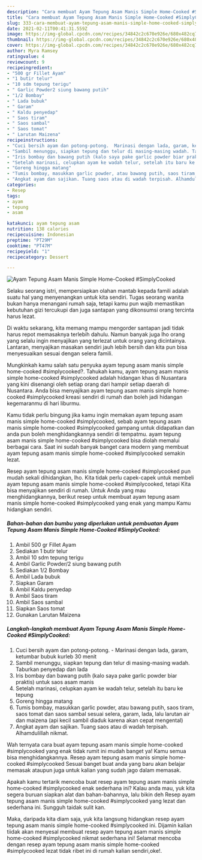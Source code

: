 ```yaml
---
description: "Cara membuat Ayam Tepung Asam Manis Simple Home-Cooked #SimplyCooked yang nikmat Untuk Jualan"
title: "Cara membuat Ayam Tepung Asam Manis Simple Home-Cooked #SimplyCooked yang nikmat Untuk Jualan"
slug: 333-cara-membuat-ayam-tepung-asam-manis-simple-home-cooked-simplycooked-yang-nikmat-untuk-jualan
date: 2021-02-11T00:41:31.559Z
image: https://img-global.cpcdn.com/recipes/34842c2c670e926e/680x482cq70/ayam-tepung-asam-manis-simple-home-cooked-simplycooked-foto-resep-utama.jpg
thumbnail: https://img-global.cpcdn.com/recipes/34842c2c670e926e/680x482cq70/ayam-tepung-asam-manis-simple-home-cooked-simplycooked-foto-resep-utama.jpg
cover: https://img-global.cpcdn.com/recipes/34842c2c670e926e/680x482cq70/ayam-tepung-asam-manis-simple-home-cooked-simplycooked-foto-resep-utama.jpg
author: Myra Ramsey
ratingvalue: 4
reviewcount: 9
recipeingredient:
- "500 gr Fillet Ayam"
- "1 butir telur"
- "10 sdm tepung terigu"
- " Garlic Powder2 siung bawang putih"
- "1/2 Bombay"
- " Lada bubuk"
- " Garam"
- " Kaldu penyedap"
- " Saos tiram"
- " Saos sambal"
- " Saos tomat"
- " Larutan Maizena"
recipeinstructions:
- "Cuci bersih ayam dan potong-potong.  Marinasi dengan lada, garam, ketumbar bubuk kurleb 30 menit"
- "Sambil menunggu, siapkan tepung dan telur di masing-masing wadah. Taburkan penyedap dan lada"
- "Iris bombay dan bawang putih (kalo saya pake garlic powder biar praktis) untuk saos asam manis"
- "Setelah marinasi, celupkan ayam ke wadah telur, setelah itu baru ke tepung"
- "Goreng hingga matang"
- "Tumis bombay, masukkan garlic powder, atau bawang putih, saos tiram, saos tomat dan saos sambal sesuai selera, garam, lada, lalu larutan air dan maizena (api kecil sambil diaduk karena akan cepat mengental)"
- "Angkat ayam dan sajikan. Tuang saos atau di wadah terpisah. Alhamdulillah nikmat."
categories:
- Resep
tags:
- ayam
- tepung
- asam

katakunci: ayam tepung asam 
nutrition: 138 calories
recipecuisine: Indonesian
preptime: "PT29M"
cooktime: "PT47M"
recipeyield: "1"
recipecategory: Dessert

---
```



![Ayam Tepung Asam Manis Simple Home-Cooked #SimplyCooked](https://img-global.cpcdn.com/recipes/34842c2c670e926e/680x482cq70/ayam-tepung-asam-manis-simple-home-cooked-simplycooked-foto-resep-utama.jpg)

Selaku seorang istri, mempersiapkan olahan mantab kepada famili adalah suatu hal yang menyenangkan untuk kita sendiri. Tugas seorang  wanita bukan hanya menangani rumah saja, tetapi kamu pun wajib memastikan kebutuhan gizi tercukupi dan juga santapan yang dikonsumsi orang tercinta harus lezat.

Di waktu  sekarang, kita memang mampu mengorder santapan jadi tidak harus repot memasaknya terlebih dahulu. Namun banyak juga lho orang yang selalu ingin menyajikan yang terlezat untuk orang yang dicintainya. Lantaran, menyajikan masakan sendiri jauh lebih bersih dan kita pun bisa menyesuaikan sesuai dengan selera famili. 



Mungkinkah kamu salah satu penyuka ayam tepung asam manis simple home-cooked #simplycooked?. Tahukah kamu, ayam tepung asam manis simple home-cooked #simplycooked adalah hidangan khas di Nusantara yang kini disenangi oleh setiap orang dari hampir setiap daerah di Nusantara. Anda bisa menyajikan ayam tepung asam manis simple home-cooked #simplycooked kreasi sendiri di rumah dan boleh jadi hidangan kegemaranmu di hari liburmu.

Kamu tidak perlu bingung jika kamu ingin memakan ayam tepung asam manis simple home-cooked #simplycooked, sebab ayam tepung asam manis simple home-cooked #simplycooked gampang untuk didapatkan dan anda pun boleh menghidangkannya sendiri di tempatmu. ayam tepung asam manis simple home-cooked #simplycooked bisa diolah memalui berbagai cara. Saat ini sudah banyak banget cara modern yang membuat ayam tepung asam manis simple home-cooked #simplycooked semakin lezat.

Resep ayam tepung asam manis simple home-cooked #simplycooked pun mudah sekali dihidangkan, lho. Kita tidak perlu capek-capek untuk membeli ayam tepung asam manis simple home-cooked #simplycooked, tetapi Kita bisa menyajikan sendiri di rumah. Untuk Anda yang mau menghidangkannya, berikut resep untuk membuat ayam tepung asam manis simple home-cooked #simplycooked yang enak yang mampu Kamu hidangkan sendiri.

<!--inarticleads1-->

##### Bahan-bahan dan bumbu yang diperlukan untuk pembuatan Ayam Tepung Asam Manis Simple Home-Cooked #SimplyCooked:

1. Ambil 500 gr Fillet Ayam
1. Sediakan 1 butir telur
1. Ambil 10 sdm tepung terigu
1. Ambil  Garlic Powder/2 siung bawang putih
1. Sediakan 1/2 Bombay
1. Ambil  Lada bubuk
1. Siapkan  Garam
1. Ambil  Kaldu penyedap
1. Ambil  Saos tiram
1. Ambil  Saos sambal
1. Siapkan  Saos tomat
1. Gunakan  Larutan Maizena




<!--inarticleads2-->

##### Langkah-langkah membuat Ayam Tepung Asam Manis Simple Home-Cooked #SimplyCooked:

1. Cuci bersih ayam dan potong-potong.  - Marinasi dengan lada, garam, ketumbar bubuk kurleb 30 menit
1. Sambil menunggu, siapkan tepung dan telur di masing-masing wadah. Taburkan penyedap dan lada
1. Iris bombay dan bawang putih (kalo saya pake garlic powder biar praktis) untuk saos asam manis
1. Setelah marinasi, celupkan ayam ke wadah telur, setelah itu baru ke tepung
1. Goreng hingga matang
1. Tumis bombay, masukkan garlic powder, atau bawang putih, saos tiram, saos tomat dan saos sambal sesuai selera, garam, lada, lalu larutan air dan maizena (api kecil sambil diaduk karena akan cepat mengental)
1. Angkat ayam dan sajikan. Tuang saos atau di wadah terpisah. Alhamdulillah nikmat.




Wah ternyata cara buat ayam tepung asam manis simple home-cooked #simplycooked yang enak tidak rumit ini mudah banget ya! Kamu semua bisa menghidangkannya. Resep ayam tepung asam manis simple home-cooked #simplycooked Sesuai banget buat anda yang baru akan belajar memasak ataupun juga untuk kalian yang sudah jago dalam memasak.

Apakah kamu tertarik mencoba buat resep ayam tepung asam manis simple home-cooked #simplycooked enak sederhana ini? Kalau anda mau, yuk kita segera buruan siapkan alat dan bahan-bahannya, lalu bikin deh Resep ayam tepung asam manis simple home-cooked #simplycooked yang lezat dan sederhana ini. Sungguh taidak sulit kan. 

Maka, daripada kita diam saja, yuk kita langsung hidangkan resep ayam tepung asam manis simple home-cooked #simplycooked ini. Dijamin kalian tiidak akan menyesal membuat resep ayam tepung asam manis simple home-cooked #simplycooked nikmat sederhana ini! Selamat mencoba dengan resep ayam tepung asam manis simple home-cooked #simplycooked lezat tidak ribet ini di rumah kalian sendiri,oke!.

